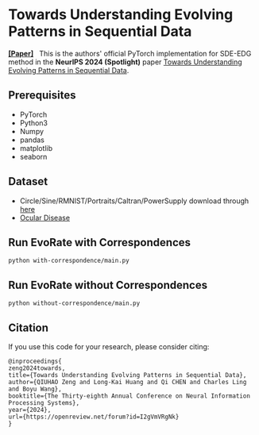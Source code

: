# Towards Understanding Evolving Patterns in Sequential Data

[__[Paper]__](https://openreview.net/pdf?id=I2gVmVRgNk) 
&nbsp; 
This is the authors' official PyTorch implementation for SDE-EDG method in the **NeurIPS 2024 (Spotlight)** paper [Towards Understanding Evolving Patterns in Sequential Data](https://openreview.net/pdf?id=I2gVmVRgNk).


## Prerequisites
- PyTorch 
- Python3
- Numpy
- pandas 
- matplotlib
- seaborn

## Dataset
- Circle/Sine/RMNIST/Portraits/Caltran/PowerSupply download through [here](https://github.com/WonderSeven/LSSAE?tab=readme-ov-file)
- [Ocular Disease](https://www.kaggle.com/datasets/andrewmvd/ocular-disease-recognition-odir5k/data)

## Run EvoRate with Correspondences
```
python with-correspondence/main.py 
```

## Run EvoRate without Correspondences
```
python without-correspondence/main.py 
```


## Citation
If you use this code for your research, please consider citing:
```
@inproceedings{
zeng2024towards,
title={Towards Understanding Evolving Patterns in Sequential Data},
author={QIUHAO Zeng and Long-Kai Huang and Qi CHEN and Charles Ling and Boyu Wang},
booktitle={The Thirty-eighth Annual Conference on Neural Information Processing Systems},
year={2024},
url={https://openreview.net/forum?id=I2gVmVRgNk}
}
```